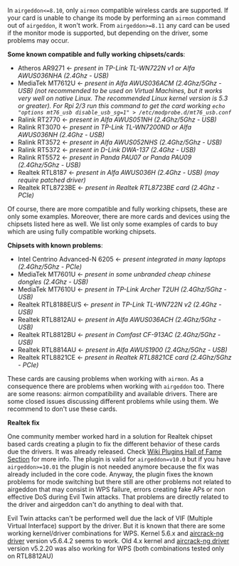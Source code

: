 In `airgeddon<=8.10`, only `airmon` compatible wireless cards are supported. If your card is unable to change its mode by performing an `airmon` command out of `airgeddon`, it won't work. From `airgeddon>=8.11` any card can be used if the monitor mode is supported, but depending on the driver, some problems may occur.

__Some known compatible and fully working chipsets/cards__:

 - Atheros AR9271 <- _present in TP-Link TL-WN722N v1 or Alfa AWUS036NHA (2.4Ghz - USB)_
 - MediaTek MT7612U <- _present in Alfa AWUS036ACM (2.4Ghz/5Ghz - USB) (not recommended to be used on Virtual Machines, but it works very well on native Linux. The recommended Linux kernel version is 5.3 or greater). For Rpi 2/3 run this command to get the card working ```echo "options mt76_usb disable_usb_sg=1" > /etc/modprobe.d/mt76_usb.conf```_
 - Ralink RT2770 <- _present in Alfa AWUS051NH (2.4Ghz/5Ghz - USB)_
 - Ralink RT3070 <- _present in TP-Link TL-WN7200ND or Alfa AWUS036NH (2.4Ghz - USB)_
 - Ralink RT3572 <- _present in Alfa AWUS052NHS (2.4Ghz/5Ghz - USB)_
 - Ralink RT5372 <- _present in D-Link DWA-137 (2.4Ghz - USB)_
 - Ralink RT5572 <- _present in Panda PAU07 or Panda PAU09 (2.4Ghz/5Ghz - USB)_
 - Realtek RTL8187 <- _present in Alfa AWUS036H (2.4Ghz - USB) (may require patched driver)_
 - Realtek RTL8723BE <- _present in Realtek RTL8723BE card (2.4Ghz - PCIe)_

Of course, there are more compatible and fully working chipsets, these are only some examples. Moreover, there are more cards and devices using the chipsets listed here as well. We list only some examples of cards to buy which are using fully compatible working chipsets.

__Chipsets with known problems__:

 - Intel Centrino Advanced-N 6205 <- _present integrated in many laptops (2.4Ghz/5Ghz - PCIe)_
 - MediaTek MT7601U <- _present in some unbranded cheap chinese dongles (2.4Ghz - USB)_
 - MediaTek MT7610U <- _present in TP-Link Archer T2UH (2.4Ghz/5Ghz - USB)_
 - Realtek RTL8188EU/S <- _present in TP-Link TL-WN722N v2 (2.4Ghz - USB)_
 - Realtek RTL8812AU <- _present in Alfa AWUS036ACH (2.4Ghz/5Ghz - USB)_
 - Realtek RTL8812BU <- _present in Comfast CF-913AC (2.4Ghz/5Ghz - USB)_
 - Realtek RTL8814AU <- _present in Alfa AWUS1900 (2.4Ghz/5Ghz - USB)_
 - Realtek RTL8821CE <- _present in Realtek RTL8821CE card (2.4Ghz/5Ghz - PCIe)_

These cards are causing problems when working with `airmon`. As a consequence there are problems when working with `airgeddon` too. There are some reasons: airmon compatibility and available drivers. There are some closed issues discussing different problems while using them. We recommend to don't use these cards.

__Realtek fix__

One community member worked hard in a solution for Realtek chipset based cards creating a plugin to fix the different behavior of these cards due the drivers. It was already released. Check [Wiki Plugins Hall of Fame Section] for more info. The plugin is valid for `airgeddon=v10.0` but if you have `airgeddon>=10.01` the plugin is not needed anymore because the fix was already included in the core code. Anyway, the plugin fixes the known problems for mode switching but there still are other problems not related to airgeddon that may consist in WPS failure, errors creating fake APs or non effective DoS during Evil Twin attacks. That problems are directly related to the driver and airgeddon can't do anything to deal with that.

Evil Twin attacks can't be performed well due the lack of VIF (Multiple Virtual Interface) support by the driver. But it is known that there are some working kernel/driver combinations for WPS. Kernel 5.6.x and [aircrack-ng driver](https://github.com/aircrack-ng/rtl8812au) version v5.6.4.2 seems to work. Old 4.x kernel and [aircrack-ng driver](https://github.com/aircrack-ng/rtl8812au) version v5.2.20 was also working for WPS (both combinations tested only on RTL8812AU)

[Wiki Plugins Hall of Fame Section]: https://github.com/v1s1t0r1sh3r3/airgeddon/wiki/Plugins%20Hall%20of%20Fame
